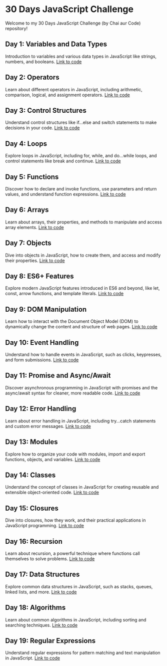 # 30 Days JavaScript Challenge

Welcome to my 30 Days JavaScript Challenge (by Chai aur Code) repository!

## Day 1: Variables and Data Types
Introduction to variables and various data types in JavaScript like strings, numbers, and booleans.
[Link to code](https://github.com/akshay07k/30daysJavascript/tree/main/day1)

## Day 2: Operators
Learn about different operators in JavaScript, including arithmetic, comparison, logical, and assignment operators.
[Link to code](https://github.com/akshay07k/30daysJavascript/tree/main/day2)

## Day 3: Control Structures
Understand control structures like if...else and switch statements to make decisions in your code.
[Link to code](https://github.com/akshay07k/30daysJavascript/tree/main/day3)

## Day 4: Loops
Explore loops in JavaScript, including for, while, and do...while loops, and control statements like break and continue.
[Link to code](https://github.com/akshay07k/30daysJavascript/tree/main/day4)

## Day 5: Functions
Discover how to declare and invoke functions, use parameters and return values, and understand function expressions.
[Link to code](https://github.com/akshay07k/30daysJavascript/tree/main/day5)

## Day 6: Arrays
Learn about arrays, their properties, and methods to manipulate and access array elements.
[Link to code](https://github.com/akshay07k/30daysJavascript/tree/main/day6)

## Day 7: Objects
Dive into objects in JavaScript, how to create them, and access and modify their properties.
[Link to code](https://github.com/akshay07k/30daysJavascript/tree/main/day7)

## Day 8: ES6+ Features
Explore modern JavaScript features introduced in ES6 and beyond, like let, const, arrow functions, and template literals.
[Link to code](https://github.com/akshay07k/30daysJavascript/tree/main/day8)

## Day 9: DOM Manipulation
Learn how to interact with the Document Object Model (DOM) to dynamically change the content and structure of web pages.
[Link to code](https://github.com/akshay07k/30daysJavascript/tree/main/day9)

## Day 10: Event Handling
Understand how to handle events in JavaScript, such as clicks, keypresses, and form submissions.
[Link to code](https://github.com/akshay07k/30daysJavascript/tree/main/day_10)

## Day 11: Promise and Async/Await
Discover asynchronous programming in JavaScript with promises and the async/await syntax for cleaner, more readable code.
[Link to code](https://github.com/akshay07k/30daysJavascript/tree/main/day_11)

## Day 12: Error Handling
Learn about error handling in JavaScript, including try...catch statements and custom error messages.
[Link to code](https://github.com/akshay07k/30daysJavascript/tree/main/day_12)

## Day 13: Modules
Explore how to organize your code with modules, import and export functions, objects, and variables.
[Link to code](https://github.com/akshay07k/30daysJavascript/tree/main/day_13)

## Day 14: Classes
Understand the concept of classes in JavaScript for creating reusable and extensible object-oriented code.
[Link to code](https://github.com/akshay07k/30daysJavascript/tree/main/day_14)

## Day 15: Closures
Dive into closures, how they work, and their practical applications in JavaScript programming.
[Link to code](https://github.com/akshay07k/30daysJavascript/tree/main/day_15)

## Day 16: Recursion
Learn about recursion, a powerful technique where functions call themselves to solve problems.
[Link to code](https://github.com/akshay07k/30daysJavascript/tree/main/day_16)

## Day 17: Data Structures
Explore common data structures in JavaScript, such as stacks, queues, linked lists, and more.
[Link to code](https://github.com/akshay07k/30daysJavascript/tree/main/day_17)

## Day 18: Algorithms
Learn about common algorithms in JavaScript, including sorting and searching techniques.
[Link to code](https://github.com/akshay07k/30daysJavascript/tree/main/day_18)

## Day 19: Regular Expressions
Understand regular expressions for pattern matching and text manipulation in JavaScript.
[Link to code](https://github.com/akshay07k/30daysJavascript/tree/main/day_19)